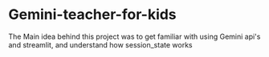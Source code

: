 ﻿# Gemini-teacher-for-kids
The Main idea behind this project was to get familiar with  using Gemini api's and streamlit, and understand how session_state works
